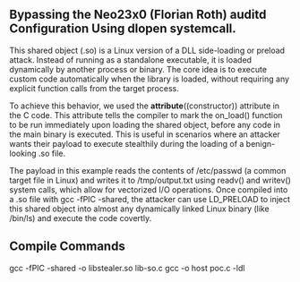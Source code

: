 ## Bypassing the Neo23x0 (Florian Roth) auditd Configuration Using dlopen systemcall.


This shared object (.so) is a Linux version of a DLL side-loading or preload attack. Instead of running as a standalone executable, it is loaded dynamically by another process or binary. The core idea is to execute custom code automatically when the library is loaded, without requiring any explicit function calls from the target process.

To achieve this behavior, we used the __attribute__((constructor)) attribute in the C code. This attribute tells the compiler to mark the on_load() function to be run immediately upon loading the shared object, before any code in the main binary is executed. This is useful in scenarios where an attacker wants their payload to execute stealthily during the loading of a benign-looking .so file.

The payload in this example reads the contents of /etc/passwd (a common target file in Linux) and writes it to /tmp/output.txt using readv() and writev() system calls, which allow for vectorized I/O operations. Once compiled into a .so file with gcc -fPIC -shared, the attacker can use LD_PRELOAD to inject this shared object into almost any dynamically linked Linux binary (like /bin/ls) and execute the code covertly.

## Compile Commands
gcc -fPIC -shared -o libstealer.so lib-so.c
gcc -o host poc.c -ldl